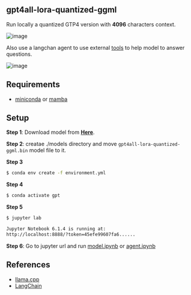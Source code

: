 

## gpt4all-lora-quantized-ggml

Run locally a quantized GTP4 version with **4096** characters context.

![image](https://user-images.githubusercontent.com/962480/232647090-76b4e64d-f122-4ff4-b0ff-fc024622d619.png)

Also use a langchan agent to use external [tools](https://python.langchain.com/en/latest/modules/agents/tools.html) to help model to answer questions.

![image](https://user-images.githubusercontent.com/962480/233798938-cba77959-6703-45a5-aa9a-4f8a91f20a9f.png)

## Requirements

* [miniconda](https://docs.conda.io/en/latest/miniconda.html) or [mamba](https://github.com/mamba-org/mamba)

## Setup

**Step 1**: Download model from **[Here](https://the-eye.eu/public/AI/models/nomic-ai/gpt4all/gpt4all-lora-quantized-ggml.bin)**.

**Step 2**: creatae ./models directory and move `gpt4all-lora-quantized-ggml.bin` model file to it. 


**Step 3**

```bash
$ conda env create -f environment.yml
```

**Step 4**

```bash
$ conda activate gpt
```

**Step 5** 

```bash
$ jupyter lab

Jupyter Notebook 6.1.4 is running at:
http://localhost:8888/?token=45efe99607fa6......
```

**Step 6**: Go to jupyter url and run [model.ipynb](https://github.com/adrianmarino/gpt4-quantized/blob/master/model.ipynb) or [agent.ipynb](https://github.com/adrianmarino/gpt4-quantized/blob/master/agent.ipynb)


## References

* [llama.cpp](https://github.com/ggerganov/llama.cpp)
* [LangChain](https://python.langchain.com/en/latest/index.html)
